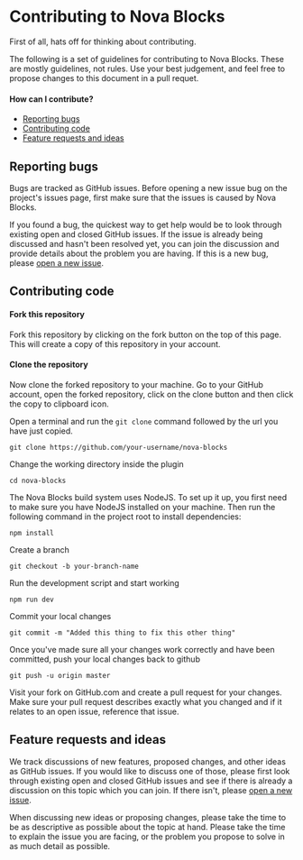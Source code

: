 # Contributing to Nova Blocks
First of all, hats off for thinking about contributing.

The following is a set of guidelines for contributing to Nova Blocks. These are mostly guidelines, not rules. Use your best judgement, and feel free to propose changes to this document in a pull requet.

#### How can I contribute?
- [Reporting bugs](#reporting-bugs)
- [Contributing code](#contributing-code)
- [Feature requests and ideas](#feature-requests-and-ideas)

## Reporting bugs
Bugs are tracked as GitHub issues. Before opening a new issue bug on the project's issues page, first make sure that the issues is caused by Nova Blocks.

If you found a bug, the quickest way to get help would be to look through existing open and closed GitHub issues. If the issue is already being discussed and hasn't been resolved yet, you can join the discussion and provide details about the problem you are having. If this is a new bug, please [open a new issue](https://github.com/pixelgrade/nova-blocks/issues/new?assignees=&labels=%5BType%5D+Bug&template=bug_report.md&title=).

## Contributing code

#### Fork this repository
Fork this repository by clicking on the fork button on the top of this page. This will create a copy of this repository in your account.

#### Clone the repository
Now clone the forked repository to your machine. Go to your GitHub account, open the forked repository, click on the clone button and then click the copy to clipboard icon.

Open a terminal and run the `git clone` command followed by the url you have just copied.
```
git clone https://github.com/your-username/nova-blocks
```
Change the working directory inside the plugin
```
cd nova-blocks
```
The Nova Blocks build system uses NodeJS. To set up it up, you first need to make sure you have NodeJS installed on your machine. Then run the following command in the project root to install dependencies:
```
npm install
```
Create a branch
```
git checkout -b your-branch-name
```
Run the development script and start working
```
npm run dev
```
Commit your local changes
```
git commit -m "Added this thing to fix this other thing"
```
Once you've made sure all your changes work correctly and have been committed, push your local changes back to github
```
git push -u origin master
```
Visit your fork on GitHub.com and create a pull request for your changes. 
Make sure your pull request describes exactly what you changed and if it relates to an open issue, reference that issue.

## Feature requests and ideas
We track discussions of new features, proposed changes, and other ideas as GitHub issues. If you would like to discuss one of those, please first look through existing open and closed GitHub issues and see if there is already a discussion on this topic which you can join. If there isn't, please [open a new issue](https://github.com/pixelgrade/nova-blocks/issues/new?assignees=&labels=%5BType%5D+Feature&template=feature_request.md&title=).

When discussing new ideas or proposing changes, please take the time to be as descriptive as possible about the topic at hand. Please take the time to explain the issue you are facing, or the problem you propose to solve in as much detail as possible.
